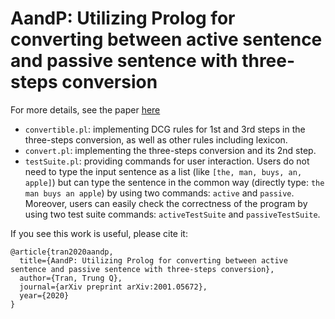 # AandP: Utilizing Prolog for converting between active sentence and passive sentence with three-steps conversion

For more details, see the paper [here](https://arxiv.org/abs/2001.05672)

* `convertible.pl`: implementing DCG rules for 1st and 3rd steps in the three-steps conversion, as well as other rules including lexicon.
* `convert.pl`: implementing the three-steps conversion and its 2nd step.
* `testSuite.pl`: providing commands for user interaction. Users do not need to type the input sentence as a list (like `[the, man, buys, an, apple]`) but can type the sentence in the common way (directly type: `the man buys an apple`) by using two commands: `active` and `passive`. Moreover, users can easily check the correctness of the program by using two test suite commands: `activeTestSuite` and `passiveTestSuite`.

If you see this work is useful, please cite it:
```
@article{tran2020aandp,
  title={AandP: Utilizing Prolog for converting between active sentence and passive sentence with three-steps conversion},
  author={Tran, Trung Q},
  journal={arXiv preprint arXiv:2001.05672},
  year={2020}
}
```
